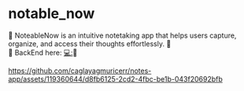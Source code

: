 # notable_now

🌸 NoteableNow is an intuitive notetaking app that helps users capture, organize, and access their thoughts effortlessly. 🌸<br />
🫧 BackEnd here: [💻:](https://github.com/caglayagmuricerr/notes-api)🫧




https://github.com/caglayagmuricerr/notes-app/assets/119360644/d8fb6125-2cd2-4fbc-be1b-043f20692bfb

